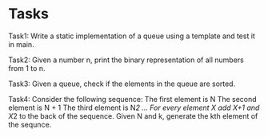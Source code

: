 # Tasks

Task1: Write a static implementation of a queue using a template and test it in main.

Task2: Given a number n, print the binary representation of all numbers from 1 to n.

Task3: Given a queue, check if the elements in the queue are sorted.

Task4:
	Consider the following sequence:
		The first element is N
		The second element is N + 1
		The third element is N*2
		...
		For every element X add X+1 and X*2 to the back of the sequence.
	Given N and k, generate the kth element of the sequnce.